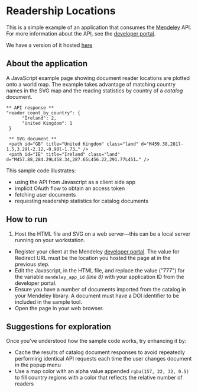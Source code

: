 # Readership Locations

This is a simple example of an application that consumes the [Mendeley](http://www.mendeley.com) API.  For more information about the API, see the [developer portal](http://dev.mendeley.com).

We have a version of it hosted [here](http://mendeley-locations.herokuapp.com) 

## About the application

A JavaScript example page showing document reader locations are plotted onto a world map. The example takes advantage of matching country names in the SVG map and the reading statistics by country of a *catalog* document.

	** API response **
	"reader_count_by_country": {
	      "Ireland": 2,
	      "United Kingdom": 1
	 }
	 
	 ** SVG document **
	 <path id="GB" title="United Kingdom" class="land" d="M459.38,281l-1.5,3.29l-2.12,-0.98l-1.73…" />
	 <path id="IE" title="Ireland" class="land" d="M457.88,284.29L458.34,287.65L456.22,291.77L451…" />

This sample code illustrates:

* using the API from Javascript as a client side app
* implicit OAuth flow to obtain an access token
* fetching user documents
* requesting readership statistics for catalog documents


## How to run


1. Host the HTML file and SVG on a web server—this can be a local server running on your workstation.
* Register your client at the Mendeley [developer portal](http://dev.mendeley.com/yourapps.html). The value for Redirect URL must be the location you hosted the page at in the previous step.
* Edit the Javascript, in the HTML file, and replace the value ("777") for the variable `mendeley_app_id` *(line 8)* with your application ID from the developer portal.
* Ensure you have a number of documents imported from the catalog in your Mendeley library. A document must have a DOI identifier to be included in the sample tool.
* Open the page in your web browser.
		
## Suggestions for exploration

Once you've understood how the sample code works, try enhancing it by:

* Cache the results of catalog document responses to avoid repeatedly performing identical API requests each time the user changes document in the popup menu
* Use a map color with an alpha value appended `rgba(157, 22, 32, 0.5)` to fill country regions with a color that reflects the relative number of readers
